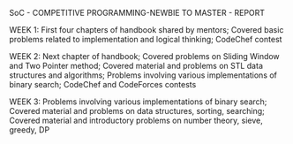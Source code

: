 SoC - COMPETITIVE PROGRAMMING-NEWBIE TO MASTER - REPORT

WEEK 1: First four chapters of handbook shared by mentors; 
        Covered basic problems related to implementation and logical thinking; 
        CodeChef contest

WEEK 2: Next chapter of handbook; 
        Covered problems on Sliding Window and Two Pointer method; 
        Covered material and problems on STL data structures and algorithms; 
        Problems involving various implementations of binary search; 
        CodeChef and CodeForces contests
       
WEEK 3: Problems involving various implementations of binary search; 
        Covered material and problems on data structures, sorting, searching; 
        Covered material and introductory problems on number theory, sieve, greedy, DP
